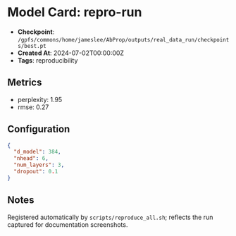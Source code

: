 # Model Card: repro-run

- **Checkpoint**: `/gpfs/commons/home/jameslee/AbProp/outputs/real_data_run/checkpoints/best.pt`
- **Created At**: 2024-07-02T00:00:00Z
- **Tags**: reproducibility

## Metrics
- perplexity: 1.95
- rmse: 0.27

## Configuration
```json
{
  "d_model": 384,
  "nhead": 6,
  "num_layers": 3,
  "dropout": 0.1
}
```

## Notes
Registered automatically by `scripts/reproduce_all.sh`; reflects the run captured for documentation screenshots.
